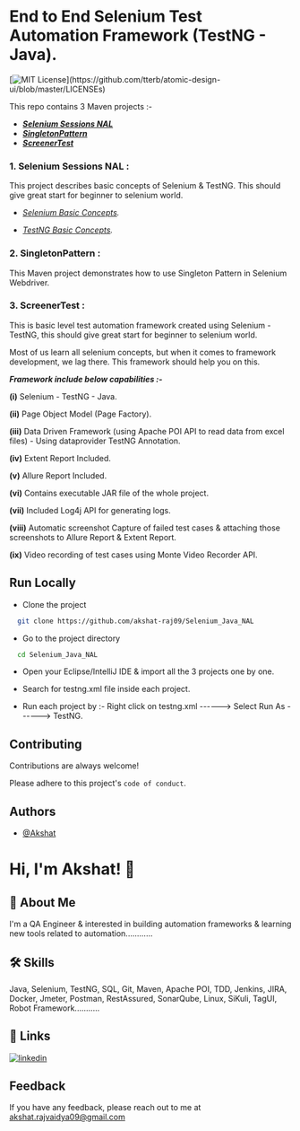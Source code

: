 
# End to End Selenium Test Automation Framework (TestNG - Java).
[![MIT License](https://img.shields.io/apm/l/atomic-design-ui.svg?)](https://github.com/tterb/atomic-design-ui/blob/master/LICENSEs)

This repo contains 3 Maven projects :-

- ***[Selenium Sessions NAL](https://github.com/akshat-raj09/Selenium_Java_NAL/tree/master/Selenium%20Sessions%20NAL)***
- ***[SingletonPattern](https://github.com/akshat-raj09/Selenium_Java_NAL/tree/master/SingletonPattern)***
- ***[ScreenerTest](https://github.com/akshat-raj09/Selenium_Java_NAL/tree/master/ScreenerTest)***

### 1. Selenium Sessions NAL :
This project describes basic concepts of Selenium & TestNG. This should give great start for beginner to selenium world.

- *[Selenium Basic Concepts](https://github.com/akshat-raj09/Selenium_Java_NAL/tree/master/Selenium%20Sessions%20NAL/src/seleniumBasics).*

- *[TestNG Basic Concepts](https://github.com/akshat-raj09/Selenium_Java_NAL/tree/master/Selenium%20Sessions%20NAL/src/com/testNG).*

### 2. SingletonPattern :
This Maven project demonstrates how to use Singleton Pattern in Selenium Webdriver.

### 3. ScreenerTest :
This is basic level test automation framework created using Selenium - TestNG, this should give great start for beginner to selenium world.

Most of us learn all selenium concepts, but when it comes to framework development, we lag there. This framework should help you on this.

***Framework include below capabilities :-***

**(i)** Selenium - TestNG - Java.

**(ii)** Page Object Model (Page Factory).

**(iii)** Data Driven Framework (using Apache POI API to read data from excel files) - Using dataprovider TestNG Annotation.

**(iv)** Extent Report Included.

**(v)** Allure Report Included.

**(vi)** Contains executable JAR file of the whole project.

**(vii)** Included Log4j API for generating logs.

**(viii)** Automatic screenshot Capture of failed test cases & attaching those screenshots to Allure Report & Extent Report.

**(ix)** Video recording of test cases using Monte Video Recorder API.

## Run Locally

- Clone the project

```bash
  git clone https://github.com/akshat-raj09/Selenium_Java_NAL
```

- Go to the project directory

```bash
  cd Selenium_Java_NAL
```

- Open your Eclipse/IntelliJ IDE & import all the 3 projects one by one.

- Search for testng.xml file inside each project.

- Run each project by :- Right click on testng.xml ------> Select Run As ------> TestNG.
    
## Contributing

Contributions are always welcome!

Please adhere to this project's `code of conduct`.

  
## Authors

- [@Akshat](https://www.github.com/akshat-raj09)

# Hi, I'm Akshat! 👋
  
## 🚀 About Me
I'm a QA Engineer & interested in building automation frameworks & learning new tools related to automation............

## 🛠 Skills
Java, Selenium, TestNG, SQL, Git, Maven, Apache POI, TDD, Jenkins, JIRA, Docker, Jmeter, Postman, RestAssured, SonarQube, Linux, SiKuli, TagUI, Robot Framework...........

## 🔗 Links
[![linkedin](https://img.shields.io/badge/linkedin-0A66C2?style=for-the-badge&logo=linkedin&logoColor=white)](https://www.linkedin.com/in/akshat009)
## Feedback

If you have any feedback, please reach out to me at akshat.rajvaidya09@gmail.com
